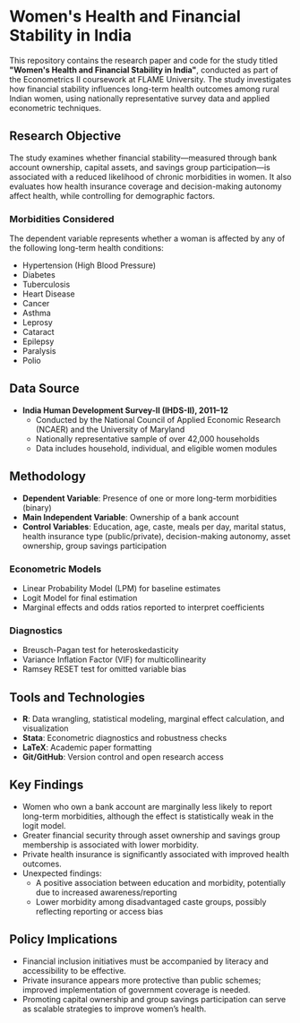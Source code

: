 # Women's Health and Financial Stability in India

This repository contains the research paper and code for the study titled **"Women's Health and Financial Stability in India"**, conducted as part of the Econometrics II coursework at FLAME University. The study investigates how financial stability influences long-term health outcomes among rural Indian women, using nationally representative survey data and applied econometric techniques.

## Research Objective

The study examines whether financial stability—measured through bank account ownership, capital assets, and savings group participation—is associated with a reduced likelihood of chronic morbidities in women. It also evaluates how health insurance coverage and decision-making autonomy affect health, while controlling for demographic factors.

### Morbidities Considered

The dependent variable represents whether a woman is affected by any of the following long-term health conditions:

- Hypertension (High Blood Pressure)
- Diabetes
- Tuberculosis
- Heart Disease
- Cancer
- Asthma
- Leprosy
- Cataract
- Epilepsy
- Paralysis
- Polio

## Data Source

- **India Human Development Survey-II (IHDS-II), 2011–12**
  - Conducted by the National Council of Applied Economic Research (NCAER) and the University of Maryland
  - Nationally representative sample of over 42,000 households
  - Data includes household, individual, and eligible women modules

## Methodology

- **Dependent Variable**: Presence of one or more long-term morbidities (binary)
- **Main Independent Variable**: Ownership of a bank account
- **Control Variables**: Education, age, caste, meals per day, marital status, health insurance type (public/private), decision-making autonomy, asset ownership, group savings participation

### Econometric Models

- Linear Probability Model (LPM) for baseline estimates
- Logit Model for final estimation
- Marginal effects and odds ratios reported to interpret coefficients

### Diagnostics

- Breusch-Pagan test for heteroskedasticity
- Variance Inflation Factor (VIF) for multicollinearity
- Ramsey RESET test for omitted variable bias

## Tools and Technologies

- **R**: Data wrangling, statistical modeling, marginal effect calculation, and visualization
- **Stata**: Econometric diagnostics and robustness checks
- **LaTeX**: Academic paper formatting
- **Git/GitHub**: Version control and open research access

## Key Findings

- Women who own a bank account are marginally less likely to report long-term morbidities, although the effect is statistically weak in the logit model.
- Greater financial security through asset ownership and savings group membership is associated with lower morbidity.
- Private health insurance is significantly associated with improved health outcomes.
- Unexpected findings:
  - A positive association between education and morbidity, potentially due to increased awareness/reporting
  - Lower morbidity among disadvantaged caste groups, possibly reflecting reporting or access bias

## Policy Implications

- Financial inclusion initiatives must be accompanied by literacy and accessibility to be effective.
- Private insurance appears more protective than public schemes; improved implementation of government coverage is needed.
- Promoting capital ownership and group savings participation can serve as scalable strategies to improve women’s health.

